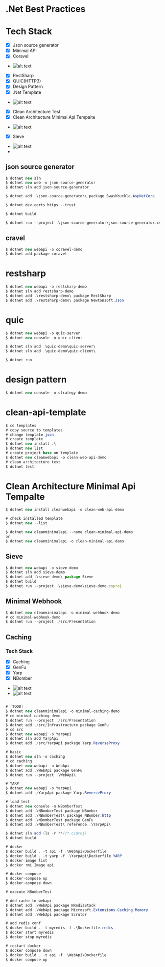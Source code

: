 # .Net Best Practices

# Tech Stack

- [x] Json source generator
- [x] Minimal API
- [x] Coravel
- ![alt text](./doc/coravel.jpg)
- [x] RestSharp
- [x] QUIC(HTTP3)
- [x] Design Pattern
- [x] .Net Template
- ![alt text](./doc/create-template.jpg)
- [x] Clean Architecture Test
- [x] Clean Architecture Minimal Api Tempalte
- ![alt text](./doc/clean-architecture-minimal-api.jpg)
- [x] Sieve
- ![alt text](./doc/sieve-demo.jpg)
-

## json source generator

```c#
$ dotnet new sln
$ dotnet new web -o json-source-generator
$ dotnet sln add json-source-generator

$ dotnet add .\json-source-generator\ package Swashbuckle.AspNetCore

$ dotnet dev-certs https --trust

$ dotnet build

$ dotnet run --project .\json-source-generator\json-source-generator.csproj
```

## cravel

```c#
$ dotnet new webapi -o coravel-demo
$ dotnet add package coravel
```

# restsharp

```c#
$ dotnet new webapi -o restsharp-demo
$ dotnet sln add restsharp-demo
$ dotnet add .\restsharp-demo\ package RestSharp
$ dotnet add .\restsharp-demo\ package Newtonsoft.Json
```

# quic

```c#
$ dotnet new webapi -o quic-server
$ dotnet new console -o quic-client

$ dotnet sln add .\quic-demo\quic-server\
$ dotnet sln add .\quic-demo\quic-client\

$ dotnet run
```

# design pattern

```c#
$ dotnet new console -o strategy-demo
```

# clean-api-template

```c#
$ cd templates
# copy source to templates
# change template.json
# create template
$ dotnet new install .\
$ dotnet new list
# create project base on template
$ dotnet new cleanwebapi -o clean-web-api-demo
# clean architecture test
$ dotnet test
```

# Clean Architecture Minimal Api Tempalte

```c#
$ dotnet new install cleanwebapi -o clean-web-api-demo

# check installed template
$ dotnet new --list

$ dotnet new cleanminimalapi --name clean-minimal-api-demo
or
$ dotnet new cleanminimalapi -o clean-minimal-api-demo
```

## Sieve

```javascript
$ dotnet new webapi -o sieve-demo
$ dotnet sln add sieve-demo
$ dotnet add .\sieve-demo\ package Sieve
$ dotnet build
$ dotnet run --project .\sieve-demo\sieve-demo.csproj
```

## Minimal Webhook

```c#
$ dotnet new cleanminimalapi -o minimal-webhook-demo
# cd minimal-webhook-demo
$ dotnet run --project ./src/Presentation
```

## Caching

### Tech Stack

- [x] Caching
- [x] GenFu
- [x] Yarp
- [x] NBomber
- ![alt text](./doc/nbomber-demo.PNG)
- ![alt text](./doc/nbomber-demo2.PNG)

```c#

# [TODO]
$ dotnet new cleanminimalapi -o minimal-caching-demo
# cd minimal-caching-demo
$ dotnet run --project ./src/Presentation
$ dotnet add ./src/Infrastructure package GenFu
# cd src
$ dotnet new webapi -o YarpApi
$ dotnet sln add YarpApi
$ dotnet add ./src/YarpApi package Yarp.ReverseProxy

# basic
$ dotnet new sln -o caching
# cd caching
$ dotnet new webapi -o WebApi
$ dotnet add .\WebApi package GenFu
$ dotnet run --project .\WebApi\

# YARP
$ dotnet new webapi -o YarpApi
$ dotnet add ./YarpApi package Yarp.ReverseProxy

# load test
$ dotnet new console -n NBomberTest
$ dotnet add .\NBomberTest package NBomber
$ dotnet add .\NBomberTest\ package NBomber.http
$ dotnet add .\NBomberTest package GenFu
$ dotnet add .\NBomberTest\ reference .\YarpApi\

$ dotnet sln add (ls -r **//*.csproj)
$ dotnet build

# docker
$ docker build . -t api -f .\WebApi\Dockerfile
$ docker build . -t yarp -f .\YarpApi\Dockerfile.YARP
$ docker image list
$ docker rmi Image api

# docker compose
$ docker-compose up
$ docker-compose down

# execute NBomberTest

# Add cache to webapi
$ dotnet add .\WebApi package NRedisStack
$ dotnet add .\WebApi package Microsoft.Extensions.Caching.Memory
$ dotnet add .\WebApi package Scrutor

# add redis conf
$ docker build . -t myredis -f .\Dockerfile.redis
$ docker start myredis
$ docker stop myredis

# restart docker
$ docker compose down
$ docker build . -t api -f .\WebApi\Dockerfile
$ docker compose up
```

